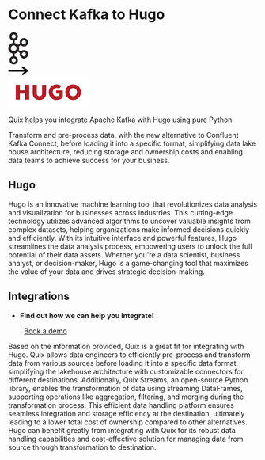 # Connect Kafka to Hugo

<div class="connect-images cards blog-grid-card" markdown>
<div>
<img src="../images/kafka_logo.png" width="40px" />
</div>
<div>
<img src="../images/arrow.svg" width="40px" />
</div>
<div>
<img src="./images/hugo_1.jpg" />
</div>
</div>

Quix helps you integrate Apache Kafka with Hugo using pure Python.

Transform and pre-process data, with the new alternative to Confluent Kafka Connect, before loading it into a specific format, simplifying data lake house architecture, reducing storage and ownership costs and enabling data teams to achieve success for your business.

## Hugo

Hugo is an innovative machine learning tool that revolutionizes data analysis and visualization for businesses across industries. This cutting-edge technology utilizes advanced algorithms to uncover valuable insights from complex datasets, helping organizations make informed decisions quickly and efficiently. With its intuitive interface and powerful features, Hugo streamlines the data analysis process, empowering users to unlock the full potential of their data assets. Whether you're a data scientist, business analyst, or decision-maker, Hugo is a game-changing tool that maximizes the value of your data and drives strategic decision-making.

## Integrations

<div class="grid cards" markdown>

- __Find out how we can help you integrate!__

    <a class="md-button md-button--primary" href="https://share.hsforms.com/1iW0TmZzKQMChk0lxd_tGiw4yjw2?__hstc=175542013.2303933fbd746c0ac86d9ccbe9bc9100.1728383268831.1729603416735.1729620918855.31&__hssc=175542013.1.1729620918855&__hsfp=2132701734" target="_blank" style="margin:.5rem;">Book a demo</a>

</div>


Based on the information provided, Quix is a great fit for integrating with Hugo. Quix allows data engineers to efficiently pre-process and transform data from various sources before loading it into a specific data format, simplifying the lakehouse architecture with customizable connectors for different destinations. Additionally, Quix Streams, an open-source Python library, enables the transformation of data using streaming DataFrames, supporting operations like aggregation, filtering, and merging during the transformation process. This efficient data handling platform ensures seamless integration and storage efficiency at the destination, ultimately leading to a lower total cost of ownership compared to other alternatives. Hugo can benefit greatly from integrating with Quix for its robust data handling capabilities and cost-effective solution for managing data from source through transformation to destination.

